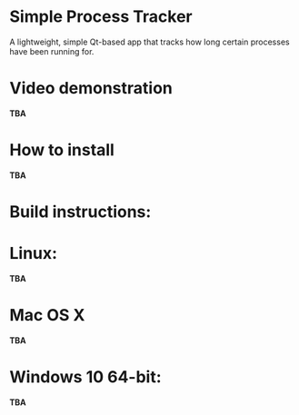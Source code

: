 
# Simple Process Tracker
A lightweight, simple Qt-based app that tracks how long certain processes have been running for.

# Video demonstration
**TBA**

# How to install
**TBA**

# Build instructions:

# Linux:
**TBA**

# Mac OS X
**TBA**

# Windows 10 64-bit:
**TBA**